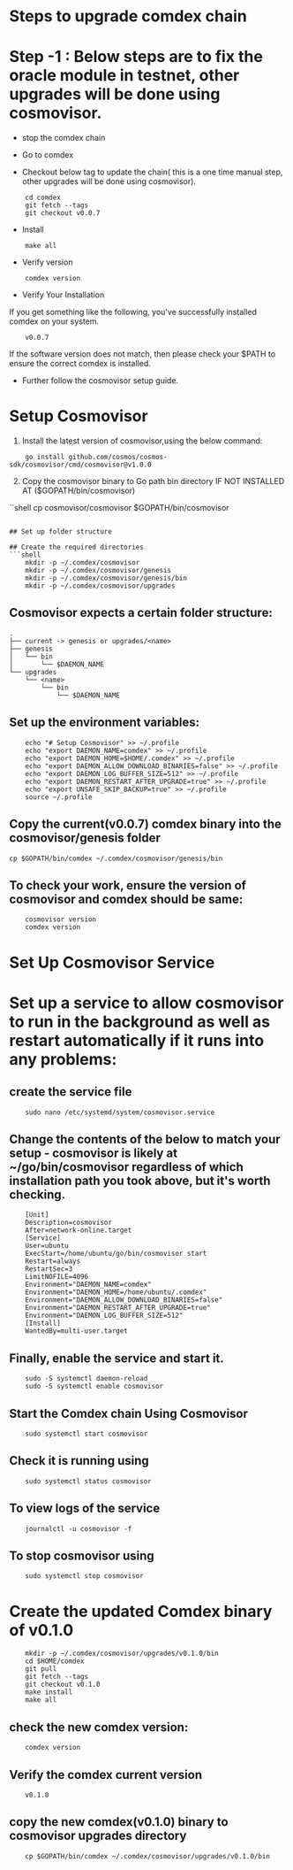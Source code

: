 # Steps to upgrade comdex chain

# Step -1 : Below steps are to fix the oracle module in testnet, other upgrades will be done using cosmovisor.

* stop the comdex chain

* Go to comdex 

* Checkout below tag to update the chain( this is a one time manual step, other upgrades will be done using cosmovisor).

```shell
    cd comdex
    git fetch --tags
    git checkout v0.0.7
```
* Install
```shell
    make all
```

* Verify version
```shell
    comdex version
```
* Verify Your Installation

If you get something like the following, you've successfully installed comdex on your system.

```shell
    v0.0.7
```
If the software version does not match, then please check your $PATH to ensure the correct comdex is installed.

* Further follow the cosmovisor setup guide.

# Setup Cosmovisor

1. Install the latest version of cosmovisor,using the below command:

```shell
    go install github.com/cosmos/cosmos-sdk/cosmovisor/cmd/cosmovisor@v1.0.0
```

2. Copy the cosmovisor binary to Go path bin directory IF NOT INSTALLED AT ($GOPATH/bin/cosmovisor)

``shell
    cp cosmovisor/cosmovisor $GOPATH/bin/cosmovisor
```

## Set up folder structure

## Create the required directories
```shell
    mkdir -p ~/.comdex/cosmovisor
    mkdir -p ~/.comdex/cosmovisor/genesis
    mkdir -p ~/.comdex/cosmovisor/genesis/bin
    mkdir -p ~/.comdex/cosmovisor/upgrades
```    

## Cosmovisor expects a certain folder structure:

    .
    ├── current -> genesis or upgrades/<name>
    ├── genesis
    │   └── bin
    │       └── $DAEMON_NAME
    └── upgrades
        └── <name>
            └── bin
                └── $DAEMON_NAME


## Set up the environment variables:

```shell
    echo "# Setup Cosmovisor" >> ~/.profile
    echo "export DAEMON_NAME=comdex" >> ~/.profile
    echo "export DAEMON_HOME=$HOME/.comdex" >> ~/.profile
    echo "export DAEMON_ALLOW_DOWNLOAD_BINARIES=false" >> ~/.profile
    echo "export DAEMON_LOG_BUFFER_SIZE=512" >> ~/.profile
    echo "export DAEMON_RESTART_AFTER_UPGRADE=true" >> ~/.profile
    echo "export UNSAFE_SKIP_BACKUP=true" >> ~/.profile
    source ~/.profile
```    

## Copy the current(v0.0.7) comdex binary into the cosmovisor/genesis folder

    cp $GOPATH/bin/comdex ~/.comdex/cosmovisor/genesis/bin

## To check your work, ensure the version of cosmovisor and comdex should be same:

```shell
    cosmovisor version
    comdex version
```    

# Set Up Cosmovisor Service

# Set up a service to allow cosmovisor to run in the background as well as restart automatically if it runs into any problems:

## create the service file

```shell
    sudo nano /etc/systemd/system/cosmovisor.service
```    

## Change the contents of the below to match your setup - cosmovisor is likely at ~/go/bin/cosmovisor regardless of which installation path you took above, but it's worth checking.

```shell
    [Unit]
    Description=cosmovisor
    After=network-online.target
    [Service]
    User=ubuntu
    ExecStart=/home/ubuntu/go/bin/cosmovisor start
    Restart=always
    RestartSec=3
    LimitNOFILE=4096
    Environment="DAEMON_NAME=comdex"
    Environment="DAEMON_HOME=/home/ubuntu/.comdex"
    Environment="DAEMON_ALLOW_DOWNLOAD_BINARIES=false"
    Environment="DAEMON_RESTART_AFTER_UPGRADE=true"
    Environment="DAEMON_LOG_BUFFER_SIZE=512"
    [Install]
    WantedBy=multi-user.target
```    

## Finally, enable the service and start it.

```shell
    sudo -S systemctl daemon-reload
    sudo -S systemctl enable cosmovisor
```

## Start the Comdex chain Using Cosmovisor

```shell
    sudo systemctl start cosmovisor
```

## Check it is running using

```shell
    sudo systemctl status cosmovisor
```

## To view logs of the service

```shell
    journalctl -u cosmovisor -f
```

## To stop cosmovisor using

```shell
    sudo systemctl stop cosmovisor
````

# Create the updated Comdex binary of v0.1.0

```shell
    mkdir -p ~/.comdex/cosmovisor/upgrades/v0.1.0/bin
    cd $HOME/comdex
    git pull
    git fetch --tags
    git checkout v0.1.0
    make install
    make all
```

## check the new comdex version:

```shell
    comdex version
```

## Verify the comdex current version

```shell
    v0.1.0
```
## copy the new comdex(v0.1.0) binary to cosmovisor upgrades directory

```shell
    cp $GOPATH/bin/comdex ~/.comdex/cosmovisor/upgrades/v0.1.0/bin
```
